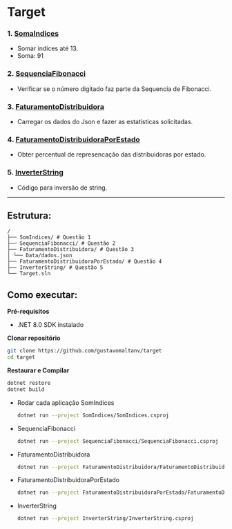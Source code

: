 # Target

### 1. [SomaIndices](./SomaIndices/Program.cs)
  - Somar indices até 13.
  - Soma: 91

### 2. [SequenciaFibonacci](./SequenciaFibonacci/Program.cs)
  - Verificar se o número digitado faz parte da Sequencia de Fibonacci.

### 3. [FaturamentoDistribuidora](./FaturamentoDistribuidora/Program.cs)
  - Carregar os dados do Json e fazer as estatísticas solicitadas.

### 4. [FaturamentoDistribuidoraPorEstado](./FaturamentoDistribuidoraPorEstado/Program.cs)
  - Obter percentual de represencação das distribuidoras por estado.

### 5. [InverterString](./InverterString/Program.cs)
  - Código para inversão de string.

---
## Estrutura: 
```
/
├── SomIndices/ # Questão 1
├── SequenciaFibonacci/ # Questão 2
├── FaturamentoDistribuidora/ # Questão 3
│ └── Data/dados.json
├── FaturamentoDistribuidoraPorEstado/ # Questão 4
├── InverterString/ # Questão 5
└── Target.sln 
```

## Como executar:

**Pré-requisitos**  
   - .NET 8.0 SDK instalado

**Clonar repositório**  
   ```bash
   git clone https://github.com/gustavomaltanv/target
   cd target
   ```

**Restaurar e Compilar**
```bash
dotnet restore
dotnet build
```

- Rodar cada aplicação
SomIndices
  ```bash
  dotnet run --project SomIndices/SomIndices.csproj
  ```
- SequenciaFibonacci
  ```bash
  dotnet run --project SequenciaFibonacci/SequenciaFibonacci.csproj
  ```

- FaturamentoDistribuidora
  ```bash
  dotnet run --project FaturamentoDistribuidora/FaturamentoDistribuidora.csproj
  ```

- FaturamentoDistribuidoraPorEstado
  ```bash
  dotnet run --project FaturamentoDistribuidoraPorEstado/FaturamentoDistribuidoraPorEstado.csproj
  ```

- InverterString
  ```bash
  dotnet run --project InverterString/InverterString.csproj
  ```